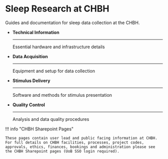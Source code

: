 # Sleep Research at CHBH

Guides and documentation for sleep data collection at the CHBH.

<div class="grid cards" markdown>

- **Technical Information**

    ---

    Essential hardware and infrastructure details

- **Data Acquisition**

    ---

    Equipment and setup for data collection

- **Stimulus Delivery**

    ---

    Software and methods for stimulus presentation

- **Quality Control**

    ---

    Analysis and data quality procedures

</div>

!!! info "CHBH Sharepoint Pages"

    These pages contain user lead and public facing information at CHBH. For full details on CHBH facilities, processes, project codes, approvals, ethics, finances, bookings and administration please see the CHBH Sharepoint pages (UoB SSO login required).

